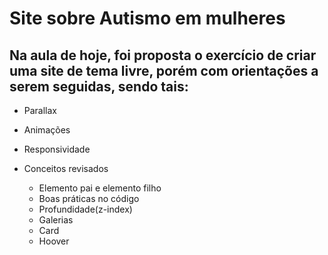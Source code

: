 # Site sobre Autismo em mulheres

## Na aula de hoje, foi proposta o exercício de criar uma site de tema livre, porém com orientações a serem seguidas, sendo tais:
  - Parallax
  - Animações
  - Responsividade

- Conceitos revisados
  - Elemento pai e elemento filho
  - Boas práticas no código
  - Profundidade(z-index)
  - Galerias
  - Card
  - Hoover
